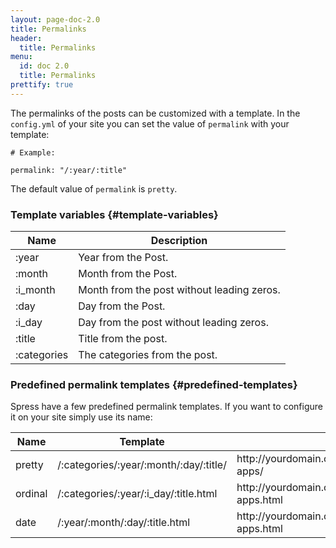 ```yaml
---
layout: page-doc-2.0
title: Permalinks
header:
  title: Permalinks
menu:
  id: doc 2.0
  title: Permalinks
prettify: true
---
```

The permalinks of the posts can be customized with a template. In the `config.yml` 
of your site you can set the value of `permalink` with your template:

```
# Example:

permalink: "/:year/:title"
```

The default value of `permalink` is `pretty`.

### Template variables {#template-variables}

<table class="table">
    <thead>
        <tr>
            <th class="col-sm-2">Name</th>
            <th>Description</th>
        </tr>
    </thead>
    <tbody>
        <tr>
            <td>:year</td>
            <td>
                Year from the Post.
            </td>
        </tr>
        <tr>
            <td>:month</td>
            <td>
                Month from the Post.
            </td>
        </tr>
        <tr>
            <td>:i_month</td>
            <td>
                Month from the post without leading zeros.
            </td>
        </tr>
        <tr>
            <td>:day</td>
            <td>
                Day from the Post.
            </td>
        </tr>
        <tr>
            <td>:i_day</td>
            <td>
                Day from the post without leading zeros.
            </td>
        </tr>
        <tr>
            <td>:title</td>
            <td>
                Title from the post.
            </td>
        </tr>
        <tr>
            <td>:categories</td>
            <td>
                The categories from the post.
            </td>
        </tr>
    </tbody>
</table>

### Predefined permalink templates {#predefined-templates}

Spress have a few predefined permalink templates. If you want to configure it 
on your site simply use its name:

<table class="table">
    <thead>
        <tr>
            <th class="col-sm-2">Name</th>
            <th>Template</th>
            <th>Example</th>
        </tr>
    </thead>
    <tbody>
        <tr>
            <td>pretty</td>
            <td>/:categories/:year/:month/:day/:title/</td>
            <td>
                http://yourdomain.com/news/2013/12/31/new-apps/
            </td>
        </tr>
        <tr>
            <td>ordinal</td>
            <td>/:categories/:year/:i_day/:title.html</td>
            <td>
                http://yourdomain.com/news/31/new-apps.html
            </td>
        </tr>
        <tr>
            <td>date</td>
            <td>/:year/:month/:day/:title.html</td>
            <td>
                http://yourdomain.com/2013/12/31/new-apps.html
            </td>
        </tr>
    </tbody>
</table>
